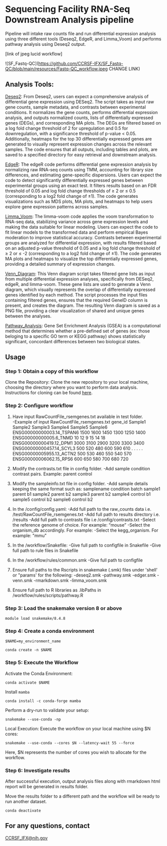 # Sequencing Facility RNA-Seq Downstream Analysis pipeline
Pipeline will intake raw counts file and run differential expression analysis using three different tools (Deseq2, EdgeR, and Limma_Voom) and performs pathway analysis using Deseq2 output.

[link of jpeg lucid workflow]

![SF_Fastq-QC](https://github.com/CCRSF-IFX/SF_Fastq-QC/blob/main/resources/Fastq-QC_workflow.jpeg CHANGE LINK)

## Analysis Tools:
[Deseq2](https://www.bioconductor.org/packages/release/bioc/vignettes/DESeq2/inst/doc/DESeq2.html): From Deseq2, users can expect a comprehensive analysis of differential gene expression using DESeq2. The script takes as input raw gene counts, sample metadata, and contrasts between experimental conditions. It normalizes the gene counts, performs differential expression analysis, and outputs normalized counts, lists of differentially expressed genes (DEGs), and corresponding MA plots. The DEGs are filtered based on a log fold change threshold of 2 for upregulation and 0.5 for downregulation, with a significance threshold of p-value < 0.05. Additionally, heatmaps for the top 30 differentially expressed genes are generated to visually represent expression changes across the relevant samples. The code ensures that all outputs, including tables and plots, are saved to a specified directory for easy retrieval and downstream analysis.

[EdgeR]( https://bioconductor.org/packages/release/bioc/html/edgeR.html): The edgeR code performs differential gene expression analysis by normalizing raw RNA-seq counts using TMM, accounting for library size differences, and estimating gene-specific dispersions. Users can expect the code to detect significantly differentially expressed genes between experimental groups using an exact test. It filters results based on an FDR threshold of 0.05 and log fold change thresholds of ≥ 2 or ≤ 0.5 (corresponding to a log2 fold change of ±1). The code generates visualizations such as MDS plots, MA plots, and heatmaps to help users explore gene expression patterns across samples.

[Limma_Voom](https://www.bioconductor.org/packages/release/bioc/vignettes/DESeq2/inst/doc/DESeq2.html): The limma-voom code applies the voom transformation to RNA-seq data, stabilizing variance across gene expression levels and making the data suitable for linear modeling. Users can expect the code to fit linear models to the transformed data and perform empirical Bayes moderation to improve statistical accuracy. Contrasts between experimental groups are analyzed for differential expression, with results filtered based on an adjusted p-value threshold of 0.05 and a log fold change threshold of ≥ 2 or ≤ -2 (corresponding to a log2 fold change of ±1). The code generates MA plots and heatmaps to visualize the top differentially expressed genes, providing a detailed summary of expression changes.

[Venn_Diagram](https://r-graph-gallery.com/14-venn-diagramm): This Venn diagram script takes filtered gene lists as input from multiple differential expression analyses, specifically from DESeq2, edgeR, and limma-voom. These gene lists are used to generate a Venn diagram, which visually represents the overlap of differentially expressed genes identified by each method. The script processes the input files containing filtered genes, ensures that the required GeneID column is present, and creates the diagram. The resulting Venn diagram is saved as a PNG file, providing a clear visualization of shared and unique genes between the analyses.  

[Pathway_Analysis]( https://learn.gencore.bio.nyu.edu/rna-seq-analysis/gene-set-enrichment-analysis/): Gene Set Enrichment Analysis (GSEA) is a computational method that determines whether a pre-defined set of genes (ex: those beloging to a specific GO term or KEGG pathway) shows statistically significant, concordant differences between two biological states.

## Usage

### Step 1: Obtain a copy of this workflow
Clone the Repository: Clone the new repository to your local machine, choosing the directory where you want to perform data analysis. Instructions for cloning can be found [here](https://docs.github.com/en/repositories/creating-and-managing-repositories/cloning-a-repository).

### Step 2: Configure workflow

1) Have input RawCountFile_rsemgenes.txt available in test folder.  
-Example of input RawCountFile_rsemgenes.txt
gene_id	Sample1	Sample2	Sample3	Sample4	Sample5	Sample6
ENSG00000000003.14_TSPAN6	1500	1600	1450	1300	1250	1400
ENSG00000000005.6_TNMD	10	12	9	15	14	18
ENSG00000000419.12_DPM1	3000	3100	2900	3200	3300	3400
ENSG00000000457.14_SCYL3	500	520	480	600	590	610
.
.
.
.
.
ENSG00000005955.13_ACTN2	500	530	460	550	540	570
ENSG00000006062.15_RPS6	600	650	580	700	680	720

2) Modify the contrasts.txt file in config folder. 
-Add sample condition contrast pairs. Example: 
parent control

3) Modify the sampleinfo.txt file in config folder.
-Add sample details keeping the same format such as:
samplename	condition	batch 
sample1	parent		b1
sample2	parent		b2
sample3	parent		b2
sample4	control		b1
sample5	control		b2
sample6	control		b2

4) In the /config/config.yaml:
-Add full path to the raw_counts data i.e. /test/RawCountFile_rsemgenes.txt
-Add full path to results directory i.e. /results
-Add full path to contrasts file i.e /config/contrasts.txt
-Select the reference genome of choice. For example: “mouse”
-Select the organism_db accordingly. For example:
-Select the kegg_organism. For example: "mmu"

5) In the /workflow/Snakefile:
-Give full path to configfile in Snakefile
-Give full path to rule files in Snakefile 

6) In the /workflow/rules/common.smk 
-Give full path to configfile

6) Ensure full paths to the Rscripts in snakemake (.smk) files under 'shell' or "params' for the following:
-deseq2.smk
-pathway.smk
-edger.smk
-venn.smk
-rmarkdown.smk
-limma_voom.smk

7) Ensure full path to R libraries as .libPaths in /workflow/rules/scripts/pathway.R

### Step 3: Load the snakemake version 8 or above 

`module load snakemake/8.4.8`

### Step 4: Create a conda environment

`$NAME=my_environment_name`

`conda create -n $NAME`

### Step 5: Execute the Workflow

Activate the Conda Environment:

`conda activate $NAME`

Install `mamba`

`conda install -c conda-forge mamba`

Perform a dry-run to validate your setup:

`snakemake --use-conda -np`

Local Execution: Execute the workflow on your local machine using $N cores:

`snakemake --use-conda --cores $N --latency-wait 55 --force`

Here, $N represents the number of cores you wish to allocate for the workflow.

### Step 6: Investigate results

After successful execution, output analysis files along with rmarkdown html report will be generated in results folder. 

Move the results folder to a different path and the workflow will be ready to run another dataset. 

`conda deactivate`


## For any questions, contact
CCRSF_IFX@nih.gov

